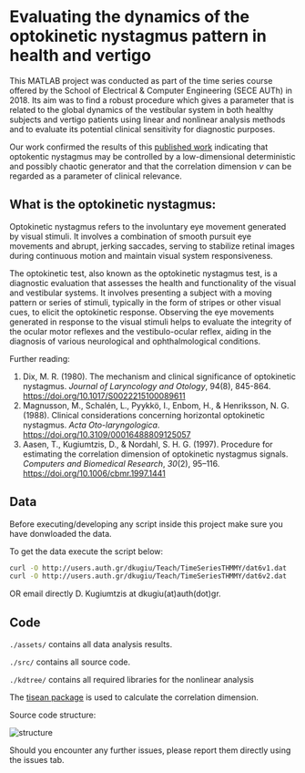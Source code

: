 # Evaluating the dynamics of the optokinetic nystagmus pattern in health and vertigo

This MATLAB project was conducted as part of the time series course offered by the School of Electrical & Computer Engineering (SECE AUTh) in 2018. Its aim was to find a robust procedure which gives a parameter that is related to the global dynamics of the vestibular system in both healthy subjects and vertigo patients using linear and nonlinear analysis methods and to evaluate its potential clinical sensitivity for diagnostic purposes. 

Our work confirmed the results of this [published work](https://doi.org/10.1006/cbmr.1997.1441) indicating that optokentic nystagmus may be controlled by a low-dimensional deterministic and possibly chaotic generator and that the correlation dimension $\nu$ can be regarded as a parameter of clinical relevance.

## What is the optokinetic nystagmus:

Optokinetic nystagmus refers to the involuntary eye movement generated by visual stimuli. It involves a combination of smooth pursuit eye movements and abrupt, jerking saccades, serving to stabilize retinal images during continuous motion and maintain visual system responsiveness.

The optokinetic test, also known as the optokinetic nystagmus test, is a diagnostic evaluation that assesses the health and functionality of the visual and vestibular systems. It involves presenting a subject with a moving pattern or series of stimuli, typically in the form of stripes or other visual cues, to elicit the optokinetic response. Observing the eye movements generated in response to the visual stimuli helps to evaluate the integrity of the ocular motor reflexes and the vestibulo-ocular reflex, aiding in the diagnosis of various neurological and ophthalmological conditions.

Further reading: 

1. Dix, M. R. (1980). The mechanism and clinical significance of optokinetic nystagmus. *Journal of Laryncology and Otology*, 94(8), 845-864. https://doi.org/10.1017/S0022215100089611
2. Magnusson, M., Schalén, L., Pyykkö, I., Enbom, H., & Henriksson, N. G. (1988). Clinical considerations concerning horizontal optokinetic nystagmus. *Acta Oto-laryngologica*. https://doi.org/10.3109/00016488809125057
3. Aasen, T., Kugiumtzis, D., & Nordahl, S. H. G. (1997). Procedure for estimating the correlation dimension of optokinetic nystagmus signals. *Computers and Biomedical Research*, *30*(2), 95–116. https://doi.org/10.1006/cbmr.1997.1441

## Data

Before executing/developing any script inside this project make sure you have donwloaded the data.

To get the data execute the script below:
```bash
curl -O http://users.auth.gr/dkugiu/Teach/TimeSeriesTHMMY/dat6v1.dat
curl -O http://users.auth.gr/dkugiu/Teach/TimeSeriesTHMMY/dat6v2.dat
```
OR email directly D. Kugiumtzis at dkugiu(at)auth(dot)gr.

## Code

`./assets/` contains all data analysis results.

`./src/` contains all source code.

`./kdtree/` contains all required libraries for the nonlinear analysis

The [tisean package](https://www.pks.mpg.de/~tisean/archive_3.0.0.html) is used to calculate the correlation dimension. 

Source code structure:

![structure](https://github.com/spirsanto/okn-dynamics/assets/81776518/82f0bead-a572-44c5-bfc2-19993bd75023)

Should you encounter any further issues, please report them directly using the issues tab.
